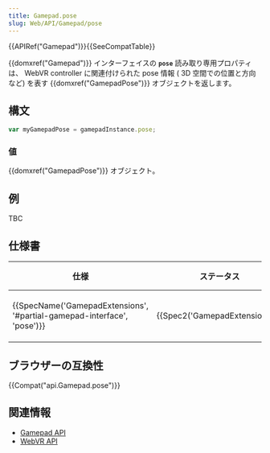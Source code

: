 ```yaml
---
title: Gamepad.pose
slug: Web/API/Gamepad/pose
---
```

{{APIRef("Gamepad")}}{{SeeCompatTable}}

{{domxref("Gamepad")}} インターフェイスの **`pose`** 読み取り専用プロパティは、 WebVR controller に関連付けられた pose 情報 ( 3D 空間での位置と方向など) を表す {{domxref("GamepadPose")}} オブジェクトを返します。

## 構文

```js
var myGamepadPose = gamepadInstance.pose;
```

### 値

{{domxref("GamepadPose")}} オブジェクト。

## 例

TBC

## 仕様書

| 仕様                                                                                             | ステータス                               | 備考     |
| ------------------------------------------------------------------------------------------------ | ---------------------------------------- | -------- |
| {{SpecName('GamepadExtensions', '#partial-gamepad-interface', 'pose')}} | {{Spec2('GamepadExtensions')}} | 初回定義 |

## ブラウザーの互換性

{{Compat("api.Gamepad.pose")}}

## 関連情報

- [Gamepad API](/ja/docs/Web/API/Gamepad_API)
- [WebVR API](/ja/docs/Web/API/WebVR_API)
